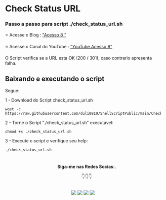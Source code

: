 # Check Status URL

### Passo a passo para script ./check_status_url.sh ####

⭐ Acesse o Blog : ["Acesso 8 "](https://acesso8.blogspot.com)

⭐ Acesse o Canal do YouTube : ["YouTube Acesso 8"](http://www.youtube.com/channel/UCh6CzOE6aWxy_5RYG4To88g?sub_confirmation=1)

O Script verifica se a URL esta OK (200 / 301), caso contrario apresenta falha.  

## Baixando e executando o script

Segue: 

1 - Download do Script check_status_url.sh
    
    wget -c https://raw.githubusercontent.com/duli0810/ShellScriptPublic/main/Check%20Status%20URL/check_status_url.sh

2 - Torne o Script "./check_status_url.sh" executável:

    chmod +x ./check_status_url.sh
    
3 - Execute o script e verifique seu help:

    ./check_status_url.sh

#

<ul align="center"> 
  <p><b>Siga-me nas Redes Socias:</b>.</p>

  <p>👇👇👇</p>
</ul>  
  
 ##
<div align="center"> 
  <a href = "https://acesso8.blogspot.com/"><img src="https://i.imgur.com/T01dNPP.png" target="_blank"></a>
  <a href="http://www.youtube.com/channel/UCh6CzOE6aWxy_5RYG4To88g?sub_confirmation=1" target="_blank"><img src="https://i.imgur.com/Hp8VxZO.png" target="_blank"></a>
  <a href="https://twitter.com/8Acesso" target="_blank"><img src="https://i.imgur.com/NQZ8fjf.png" target="_blank"></a>
  <a href="https://www.linkedin.com/in/eduardo-rodrigues-da-silva-78895a25/" target="_blank"><img src="https://i.imgur.com/FRMLFvm.png" target="_blank"></a>
</div>
